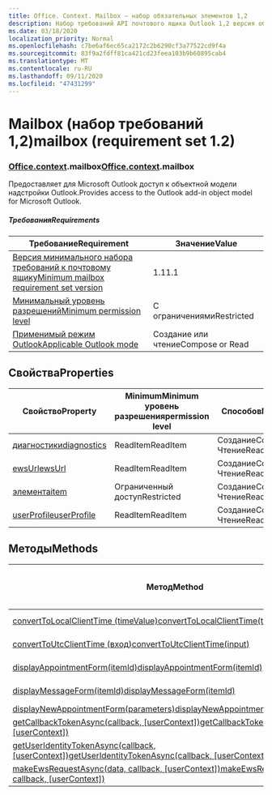 ```yaml
---
title: Office. Context. Mailbox — набор обязательных элементов 1,2
description: Набор требований API почтового ящика Outlook 1,2 версия объектной модели почтового ящика.
ms.date: 03/18/2020
localization_priority: Normal
ms.openlocfilehash: c7be6af6ec65ca2172c2b6290cf3a77522cd9f4a
ms.sourcegitcommit: 83f9a2fdff81ca421cd23feea103b9b60895cab4
ms.translationtype: MT
ms.contentlocale: ru-RU
ms.lasthandoff: 09/11/2020
ms.locfileid: "47431299"
---
```

# <a name="mailbox-requirement-set-12"></a><span data-ttu-id="646d2-103">Mailbox (набор требований 1,2)</span><span class="sxs-lookup"><span data-stu-id="646d2-103">mailbox (requirement set 1.2)</span></span>

### <a name="officecontextmailbox"></a><span data-ttu-id="646d2-104">[Office](office.md)[.context](office.context.md).mailbox</span><span class="sxs-lookup"><span data-stu-id="646d2-104">[Office](office.md)[.context](office.context.md).mailbox</span></span>

<span data-ttu-id="646d2-105">Предоставляет для Microsoft Outlook доступ к объектной модели надстройки Outlook.</span><span class="sxs-lookup"><span data-stu-id="646d2-105">Provides access to the Outlook add-in object model for Microsoft Outlook.</span></span>

##### <a name="requirements"></a><span data-ttu-id="646d2-106">Требования</span><span class="sxs-lookup"><span data-stu-id="646d2-106">Requirements</span></span>

|<span data-ttu-id="646d2-107">Требование</span><span class="sxs-lookup"><span data-stu-id="646d2-107">Requirement</span></span>| <span data-ttu-id="646d2-108">Значение</span><span class="sxs-lookup"><span data-stu-id="646d2-108">Value</span></span>|
|---|---|
|[<span data-ttu-id="646d2-109">Версия минимального набора требований к почтовому ящику</span><span class="sxs-lookup"><span data-stu-id="646d2-109">Minimum mailbox requirement set version</span></span>](../../requirement-sets/outlook-api-requirement-sets.md)| <span data-ttu-id="646d2-110">1.1</span><span class="sxs-lookup"><span data-stu-id="646d2-110">1.1</span></span>|
|[<span data-ttu-id="646d2-111">Минимальный уровень разрешений</span><span class="sxs-lookup"><span data-stu-id="646d2-111">Minimum permission level</span></span>](../../../outlook/understanding-outlook-add-in-permissions.md)| <span data-ttu-id="646d2-112">С ограничениями</span><span class="sxs-lookup"><span data-stu-id="646d2-112">Restricted</span></span>|
|[<span data-ttu-id="646d2-113">Применимый режим Outlook</span><span class="sxs-lookup"><span data-stu-id="646d2-113">Applicable Outlook mode</span></span>](../../../outlook/outlook-add-ins-overview.md#extension-points)| <span data-ttu-id="646d2-114">Создание или чтение</span><span class="sxs-lookup"><span data-stu-id="646d2-114">Compose or Read</span></span>|

## <a name="properties"></a><span data-ttu-id="646d2-115">Свойства</span><span class="sxs-lookup"><span data-stu-id="646d2-115">Properties</span></span>

| <span data-ttu-id="646d2-116">Свойство</span><span class="sxs-lookup"><span data-stu-id="646d2-116">Property</span></span> | <span data-ttu-id="646d2-117">Minimum</span><span class="sxs-lookup"><span data-stu-id="646d2-117">Minimum</span></span><br><span data-ttu-id="646d2-118">уровень разрешения</span><span class="sxs-lookup"><span data-stu-id="646d2-118">permission level</span></span> | <span data-ttu-id="646d2-119">Способов</span><span class="sxs-lookup"><span data-stu-id="646d2-119">Modes</span></span> | <span data-ttu-id="646d2-120">Тип возвращаемых данных</span><span class="sxs-lookup"><span data-stu-id="646d2-120">Return type</span></span> | <span data-ttu-id="646d2-121">Minimum</span><span class="sxs-lookup"><span data-stu-id="646d2-121">Minimum</span></span><br><span data-ttu-id="646d2-122">набор требований</span><span class="sxs-lookup"><span data-stu-id="646d2-122">requirement set</span></span> |
|---|---|---|---|:---:|
| [<span data-ttu-id="646d2-123">диагностики</span><span class="sxs-lookup"><span data-stu-id="646d2-123">diagnostics</span></span>](/javascript/api/outlook/office.mailbox?view=outlook-js-1.2&preserve-view=true#diagnostics) | <span data-ttu-id="646d2-124">ReadItem</span><span class="sxs-lookup"><span data-stu-id="646d2-124">ReadItem</span></span> | <span data-ttu-id="646d2-125">Создание</span><span class="sxs-lookup"><span data-stu-id="646d2-125">Compose</span></span><br><span data-ttu-id="646d2-126">Чтение</span><span class="sxs-lookup"><span data-stu-id="646d2-126">Read</span></span> | [<span data-ttu-id="646d2-127">Diagnostics</span><span class="sxs-lookup"><span data-stu-id="646d2-127">Diagnostics</span></span>](/javascript/api/outlook/office.diagnostics?view=outlook-js-1.2&preserve-view=true) | [<span data-ttu-id="646d2-128">1.1</span><span class="sxs-lookup"><span data-stu-id="646d2-128">1.1</span></span>](../requirement-set-1.1/outlook-requirement-set-1.1.md) |
| [<span data-ttu-id="646d2-129">ewsUrl</span><span class="sxs-lookup"><span data-stu-id="646d2-129">ewsUrl</span></span>](/javascript/api/outlook/office.mailbox?view=outlook-js-1.2&preserve-view=true#ewsurl) | <span data-ttu-id="646d2-130">ReadItem</span><span class="sxs-lookup"><span data-stu-id="646d2-130">ReadItem</span></span> | <span data-ttu-id="646d2-131">Создание</span><span class="sxs-lookup"><span data-stu-id="646d2-131">Compose</span></span><br><span data-ttu-id="646d2-132">Чтение</span><span class="sxs-lookup"><span data-stu-id="646d2-132">Read</span></span> | <span data-ttu-id="646d2-133">String</span><span class="sxs-lookup"><span data-stu-id="646d2-133">String</span></span> | [<span data-ttu-id="646d2-134">1.1</span><span class="sxs-lookup"><span data-stu-id="646d2-134">1.1</span></span>](../requirement-set-1.1/outlook-requirement-set-1.1.md) |
| [<span data-ttu-id="646d2-135">элемента</span><span class="sxs-lookup"><span data-stu-id="646d2-135">item</span></span>](office.context.mailbox.item.md) | <span data-ttu-id="646d2-136">Ограниченный доступ</span><span class="sxs-lookup"><span data-stu-id="646d2-136">Restricted</span></span> | <span data-ttu-id="646d2-137">Создание</span><span class="sxs-lookup"><span data-stu-id="646d2-137">Compose</span></span><br><span data-ttu-id="646d2-138">Чтение</span><span class="sxs-lookup"><span data-stu-id="646d2-138">Read</span></span> | [<span data-ttu-id="646d2-139">Элемент</span><span class="sxs-lookup"><span data-stu-id="646d2-139">Item</span></span>](/javascript/api/outlook/office.item?view=outlook-js-1.2&preserve-view=true) | [<span data-ttu-id="646d2-140">1.1</span><span class="sxs-lookup"><span data-stu-id="646d2-140">1.1</span></span>](../requirement-set-1.1/outlook-requirement-set-1.1.md) |
| [<span data-ttu-id="646d2-141">userProfile</span><span class="sxs-lookup"><span data-stu-id="646d2-141">userProfile</span></span>](/javascript/api/outlook/office.mailbox?view=outlook-js-1.2&preserve-view=true#userprofile) | <span data-ttu-id="646d2-142">ReadItem</span><span class="sxs-lookup"><span data-stu-id="646d2-142">ReadItem</span></span> | <span data-ttu-id="646d2-143">Создание</span><span class="sxs-lookup"><span data-stu-id="646d2-143">Compose</span></span><br><span data-ttu-id="646d2-144">Чтение</span><span class="sxs-lookup"><span data-stu-id="646d2-144">Read</span></span> | [<span data-ttu-id="646d2-145">UserProfile</span><span class="sxs-lookup"><span data-stu-id="646d2-145">UserProfile</span></span>](/javascript/api/outlook/office.userprofile?view=outlook-js-1.2&preserve-view=true) | [<span data-ttu-id="646d2-146">1.1</span><span class="sxs-lookup"><span data-stu-id="646d2-146">1.1</span></span>](../requirement-set-1.1/outlook-requirement-set-1.1.md) |

## <a name="methods"></a><span data-ttu-id="646d2-147">Методы</span><span class="sxs-lookup"><span data-stu-id="646d2-147">Methods</span></span>

| <span data-ttu-id="646d2-148">Метод</span><span class="sxs-lookup"><span data-stu-id="646d2-148">Method</span></span> | <span data-ttu-id="646d2-149">Minimum</span><span class="sxs-lookup"><span data-stu-id="646d2-149">Minimum</span></span><br><span data-ttu-id="646d2-150">уровень разрешения</span><span class="sxs-lookup"><span data-stu-id="646d2-150">permission level</span></span> | <span data-ttu-id="646d2-151">Способов</span><span class="sxs-lookup"><span data-stu-id="646d2-151">Modes</span></span> | <span data-ttu-id="646d2-152">Minimum</span><span class="sxs-lookup"><span data-stu-id="646d2-152">Minimum</span></span><br><span data-ttu-id="646d2-153">набор требований</span><span class="sxs-lookup"><span data-stu-id="646d2-153">requirement set</span></span> |
|---|---|---|:---:|
| [<span data-ttu-id="646d2-154">convertToLocalClientTime (timeValue)</span><span class="sxs-lookup"><span data-stu-id="646d2-154">convertToLocalClientTime(timeValue)</span></span>](/javascript/api/outlook/office.mailbox?view=outlook-js-1.2&preserve-view=true#converttolocalclienttime-timevalue-) | <span data-ttu-id="646d2-155">ReadItem</span><span class="sxs-lookup"><span data-stu-id="646d2-155">ReadItem</span></span> | <span data-ttu-id="646d2-156">Создание</span><span class="sxs-lookup"><span data-stu-id="646d2-156">Compose</span></span><br><span data-ttu-id="646d2-157">Чтение</span><span class="sxs-lookup"><span data-stu-id="646d2-157">Read</span></span> | [<span data-ttu-id="646d2-158">1.1</span><span class="sxs-lookup"><span data-stu-id="646d2-158">1.1</span></span>](../requirement-set-1.1/outlook-requirement-set-1.1.md) |
| [<span data-ttu-id="646d2-159">convertToUtcClientTime (вход)</span><span class="sxs-lookup"><span data-stu-id="646d2-159">convertToUtcClientTime(input)</span></span>](/javascript/api/outlook/office.mailbox?view=outlook-js-1.2&preserve-view=true#converttoutcclienttime-input-) | <span data-ttu-id="646d2-160">ReadItem</span><span class="sxs-lookup"><span data-stu-id="646d2-160">ReadItem</span></span> | <span data-ttu-id="646d2-161">Создание</span><span class="sxs-lookup"><span data-stu-id="646d2-161">Compose</span></span><br><span data-ttu-id="646d2-162">Чтение</span><span class="sxs-lookup"><span data-stu-id="646d2-162">Read</span></span> | [<span data-ttu-id="646d2-163">1.1</span><span class="sxs-lookup"><span data-stu-id="646d2-163">1.1</span></span>](../requirement-set-1.1/outlook-requirement-set-1.1.md) |
| [<span data-ttu-id="646d2-164">displayAppointmentForm(itemId)</span><span class="sxs-lookup"><span data-stu-id="646d2-164">displayAppointmentForm(itemId)</span></span>](/javascript/api/outlook/office.mailbox?view=outlook-js-1.2&preserve-view=true#displayappointmentform-itemid-) | <span data-ttu-id="646d2-165">ReadItem</span><span class="sxs-lookup"><span data-stu-id="646d2-165">ReadItem</span></span> | <span data-ttu-id="646d2-166">Создание</span><span class="sxs-lookup"><span data-stu-id="646d2-166">Compose</span></span><br><span data-ttu-id="646d2-167">Чтение</span><span class="sxs-lookup"><span data-stu-id="646d2-167">Read</span></span> | [<span data-ttu-id="646d2-168">1.1</span><span class="sxs-lookup"><span data-stu-id="646d2-168">1.1</span></span>](../requirement-set-1.1/outlook-requirement-set-1.1.md) |
| [<span data-ttu-id="646d2-169">displayMessageForm(itemId)</span><span class="sxs-lookup"><span data-stu-id="646d2-169">displayMessageForm(itemId)</span></span>](/javascript/api/outlook/office.mailbox?view=outlook-js-1.2&preserve-view=true#displaymessageform-itemid-) | <span data-ttu-id="646d2-170">ReadItem</span><span class="sxs-lookup"><span data-stu-id="646d2-170">ReadItem</span></span> | <span data-ttu-id="646d2-171">Создание</span><span class="sxs-lookup"><span data-stu-id="646d2-171">Compose</span></span><br><span data-ttu-id="646d2-172">Чтение</span><span class="sxs-lookup"><span data-stu-id="646d2-172">Read</span></span> | [<span data-ttu-id="646d2-173">1.1</span><span class="sxs-lookup"><span data-stu-id="646d2-173">1.1</span></span>](../requirement-set-1.1/outlook-requirement-set-1.1.md) |
| [<span data-ttu-id="646d2-174">displayNewAppointmentForm(parameters)</span><span class="sxs-lookup"><span data-stu-id="646d2-174">displayNewAppointmentForm(parameters)</span></span>](/javascript/api/outlook/office.mailbox?view=outlook-js-1.2&preserve-view=true#displaynewappointmentform-parameters-) | <span data-ttu-id="646d2-175">ReadItem</span><span class="sxs-lookup"><span data-stu-id="646d2-175">ReadItem</span></span> | <span data-ttu-id="646d2-176">Чтение</span><span class="sxs-lookup"><span data-stu-id="646d2-176">Read</span></span> | [<span data-ttu-id="646d2-177">1.1</span><span class="sxs-lookup"><span data-stu-id="646d2-177">1.1</span></span>](../requirement-set-1.1/outlook-requirement-set-1.1.md) |
| <span data-ttu-id="646d2-178">[getCallbackTokenAsync(callback, [userContext])](/javascript/api/outlook/office.mailbox?view=outlook-js-1.2&preserve-view=true#getcallbacktokenasync-callback--usercontext-)</span><span class="sxs-lookup"><span data-stu-id="646d2-178">[getCallbackTokenAsync(callback, [userContext])](/javascript/api/outlook/office.mailbox?view=outlook-js-1.2&preserve-view=true#getcallbacktokenasync-callback--usercontext-)</span></span> | <span data-ttu-id="646d2-179">ReadItem</span><span class="sxs-lookup"><span data-stu-id="646d2-179">ReadItem</span></span> | <span data-ttu-id="646d2-180">Создание</span><span class="sxs-lookup"><span data-stu-id="646d2-180">Compose</span></span><br><span data-ttu-id="646d2-181">Чтение</span><span class="sxs-lookup"><span data-stu-id="646d2-181">Read</span></span> | [<span data-ttu-id="646d2-182">1.3</span><span class="sxs-lookup"><span data-stu-id="646d2-182">1.3</span></span>](../requirement-set-1.3/outlook-requirement-set-1.3.md)<br>[<span data-ttu-id="646d2-183">1.1</span><span class="sxs-lookup"><span data-stu-id="646d2-183">1.1</span></span>](../requirement-set-1.1/outlook-requirement-set-1.1.md) |
| <span data-ttu-id="646d2-184">[getUserIdentityTokenAsync(callback, [userContext])](/javascript/api/outlook/office.mailbox?view=outlook-js-1.2&preserve-view=true#getuseridentitytokenasync-callback--usercontext-)</span><span class="sxs-lookup"><span data-stu-id="646d2-184">[getUserIdentityTokenAsync(callback, [userContext])](/javascript/api/outlook/office.mailbox?view=outlook-js-1.2&preserve-view=true#getuseridentitytokenasync-callback--usercontext-)</span></span> | <span data-ttu-id="646d2-185">ReadItem</span><span class="sxs-lookup"><span data-stu-id="646d2-185">ReadItem</span></span> | <span data-ttu-id="646d2-186">Создание</span><span class="sxs-lookup"><span data-stu-id="646d2-186">Compose</span></span><br><span data-ttu-id="646d2-187">Чтение</span><span class="sxs-lookup"><span data-stu-id="646d2-187">Read</span></span> | [<span data-ttu-id="646d2-188">1.1</span><span class="sxs-lookup"><span data-stu-id="646d2-188">1.1</span></span>](../requirement-set-1.1/outlook-requirement-set-1.1.md) |
| <span data-ttu-id="646d2-189">[makeEwsRequestAsync(data, callback, [userContext])](/javascript/api/outlook/office.mailbox?view=outlook-js-1.2&preserve-view=true#makeewsrequestasync-data--callback--usercontext-)</span><span class="sxs-lookup"><span data-stu-id="646d2-189">[makeEwsRequestAsync(data, callback, [userContext])](/javascript/api/outlook/office.mailbox?view=outlook-js-1.2&preserve-view=true#makeewsrequestasync-data--callback--usercontext-)</span></span> | <span data-ttu-id="646d2-190">ReadWriteMailbox</span><span class="sxs-lookup"><span data-stu-id="646d2-190">ReadWriteMailbox</span></span> | <span data-ttu-id="646d2-191">Создание</span><span class="sxs-lookup"><span data-stu-id="646d2-191">Compose</span></span><br><span data-ttu-id="646d2-192">Чтение</span><span class="sxs-lookup"><span data-stu-id="646d2-192">Read</span></span> | [<span data-ttu-id="646d2-193">1.1</span><span class="sxs-lookup"><span data-stu-id="646d2-193">1.1</span></span>](../requirement-set-1.1/outlook-requirement-set-1.1.md) |
